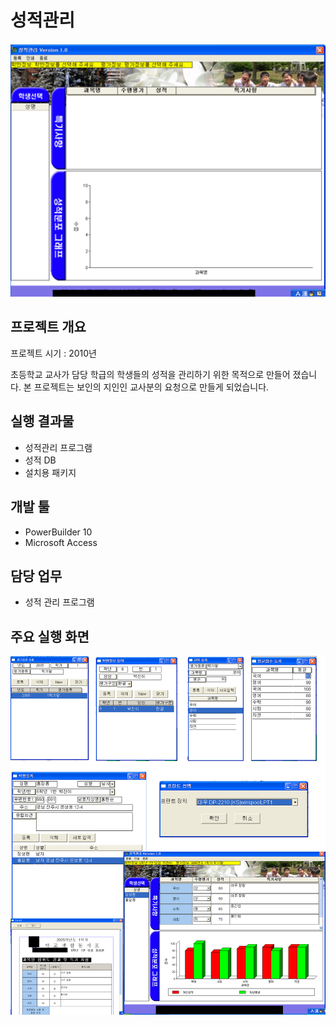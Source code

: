 # 성적관리

![성적관리](/images/t.png)

## 프로젝트 개요

프로젝트 시기 : 2010년

초등학교 교사가 담당 학급의 학생들의 성적을 관리하기 위한 목적으로 만들어 졌습니다. 본 프로젝트는 보인의 지인인 교사분의 요청으로 만들게 되었습니다.

## 실행 결과물
* 성적관리 프로그램
* 성적 DB
* 설치용 패키지

## 개발 툴
* PowerBuilder 10
* Microsoft Access

## 담당 업무
* 성적 관리 프로그램

## 주요 실행 화면

![실행화면](/images/t2.png)